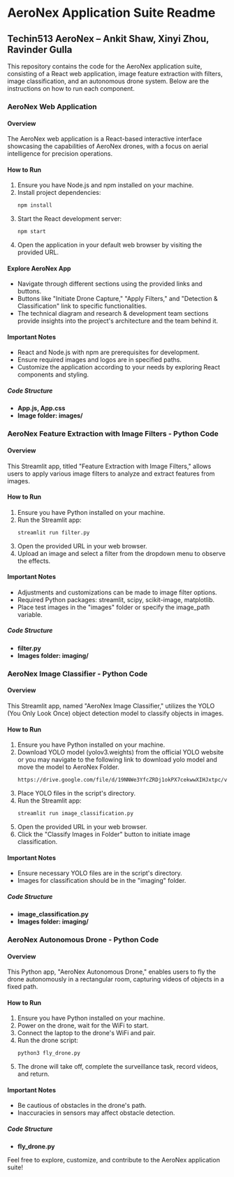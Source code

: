 # AeroNex Application Suite Readme

## Techin513 AeroNex – Ankit Shaw, Xinyi Zhou, Ravinder Gulla

This repository contains the code for the AeroNex application suite, consisting of a React web application, image feature extraction with filters, image classification, and an autonomous drone system. Below are the instructions on how to run each component.

### AeroNex Web Application

#### Overview
The AeroNex web application is a React-based interactive interface showcasing the capabilities of AeroNex drones, with a focus on aerial intelligence for precision operations.

#### How to Run
1. Ensure you have Node.js and npm installed on your machine.
2. Install project dependencies:
    ```bash
    npm install
    ```
3. Start the React development server:
    ```bash
    npm start
    ```
4. Open the application in your default web browser by visiting the provided URL.

#### Explore AeroNex App
- Navigate through different sections using the provided links and buttons.
- Buttons like "Initiate Drone Capture," "Apply Filters," and "Detection & Classification" link to specific functionalities.
- The technical diagram and research & development team sections provide insights into the project's architecture and the team behind it.

#### Important Notes
- React and Node.js with npm are prerequisites for development.
- Ensure required images and logos are in specified paths.
- Customize the application according to your needs by exploring React components and styling.

##### Code Structure
- **App.js, App.css**
- **Image folder: images/**

### AeroNex Feature Extraction with Image Filters - Python Code

#### Overview
This Streamlit app, titled "Feature Extraction with Image Filters," allows users to apply various image filters to analyze and extract features from images.

#### How to Run
1. Ensure you have Python installed on your machine.
2. Run the Streamlit app:
    ```bash
    streamlit run filter.py
    ```
3. Open the provided URL in your web browser.
4. Upload an image and select a filter from the dropdown menu to observe the effects.

#### Important Notes
- Adjustments and customizations can be made to image filter options.
- Required Python packages: streamlit, scipy, scikit-image, matplotlib.
- Place test images in the "images" folder or specify the image_path variable.

##### Code Structure
- **filter.py**
- **Images folder: imaging/**

### AeroNex Image Classifier - Python Code

#### Overview
This Streamlit app, named "AeroNex Image Classifier," utilizes the YOLO (You Only Look Once) object detection model to classify objects in images.

#### How to Run
1. Ensure you have Python installed on your machine.
2. Download YOLO model (yolov3.weights) from the official YOLO website or you may navigate to the following link to download yolo model and move the model to AeroNex Folder.
    ```bash
    https://drive.google.com/file/d/19NNWe3YfcZRDj1okPX7cekwwXIHJxtpc/view?usp=sharing
    ```
3. Place YOLO files in the script's directory.
4. Run the Streamlit app:
    ```bash
    streamlit run image_classification.py
    ```
5. Open the provided URL in your web browser.
6. Click the "Classify Images in Folder" button to initiate image classification.

#### Important Notes
- Ensure necessary YOLO files are in the script's directory.
- Images for classification should be in the "imaging" folder.

##### Code Structure
- **image_classification.py**
- **Images folder: imaging/**

### AeroNex Autonomous Drone - Python Code

#### Overview
This Python app, "AeroNex Autonomous Drone," enables users to fly the drone autonomously in a rectangular room, capturing videos of objects in a fixed path.

#### How to Run
1. Ensure you have Python installed on your machine.
2. Power on the drone, wait for the WiFi to start.
3. Connect the laptop to the drone's WiFi and pair.
4. Run the drone script:
    ```bash
    python3 fly_drone.py
    ```
5. The drone will take off, complete the surveillance task, record videos, and return.

#### Important Notes
- Be cautious of obstacles in the drone's path.
- Inaccuracies in sensors may affect obstacle detection.

##### Code Structure
- **fly_drone.py**

Feel free to explore, customize, and contribute to the AeroNex application suite!
